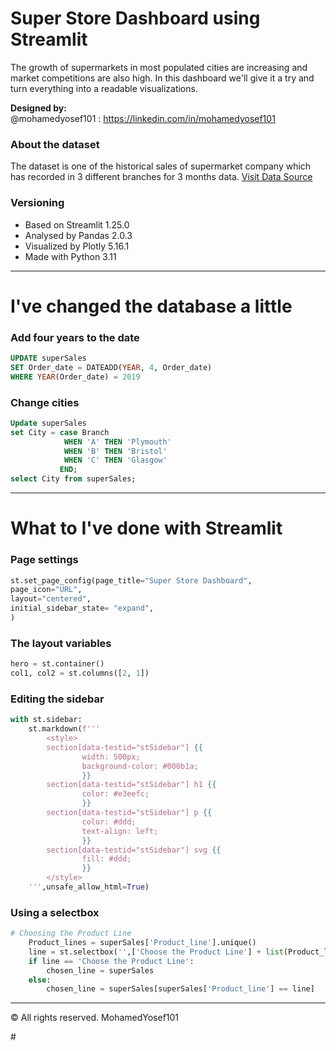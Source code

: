 # Super Store Dashboard using Streamlit
The growth of supermarkets in most populated cities are increasing and market competitions are also high. In this dashboard we'll give it a try and turn everything into a readable visualizations.

**Designed by:**
 <br>@mohamedyosef101 : https://linkedin.com/in/mohamedyosef101

### About the dataset
The dataset is one of the historical sales of supermarket company which has recorded in 3 different branches for 3 months data.
[Visit Data Source](https://www.kaggle.com/datasets/aungpyaeap/supermarket-sales)


### Versioning
- Based on Streamlit 1.25.0
- Analysed by Pandas 2.0.3
- Visualized by Plotly 5.16.1
- Made with Python 3.11

<hr>

# I've changed the database a little

### **Add four years to the date**

```sql
UPDATE superSales
SET Order_date = DATEADD(YEAR, 4, Order_date)
WHERE YEAR(Order_date) = 2019
```

### **Change cities**

```sql
Update superSales
set City = case Branch
			WHEN 'A' THEN 'Plymouth'
            WHEN 'B' THEN 'Bristol'
            WHEN 'C' THEN 'Glasgow'
           END;
select City from superSales;
```

<hr>

# What to I've done with Streamlit
### Page settings

```python
st.set_page_config(page_title="Super Store Dashboard", 
page_icon="URL",
layout="centered",
initial_sidebar_state= "expand",
)
```

### The layout variables

```python
hero = st.container()
col1, col2 = st.columns([2, 1])
```

### Editing the sidebar

```python
with st.sidebar:
    st.markdown(f'''
        <style>
        section[data-testid="stSidebar"] {{
                width: 500px;
                background-color: #000b1a;
                }}
        section[data-testid="stSidebar"] h1 {{
                color: #e3eefc;
                }}
        section[data-testid="stSidebar"] p {{
                color: #ddd;
                text-align: left;
                }}
        section[data-testid="stSidebar"] svg {{
                fill: #ddd;
                }}
        </style>
    ''',unsafe_allow_html=True)
```

### Using a selectbox

```python
# Choosing the Product Line
    Product_lines = superSales['Product_line'].unique()
    line = st.selectbox('',['Choose the Product Line'] + list(Product_lines))
    if line == 'Choose the Product Line':
        chosen_line = superSales
    else:
        chosen_line = superSales[superSales['Product_line'] == line]
```
<div></div>

<hr>

<p>&copy; All rights reserved. MohamedYosef101</p>#
